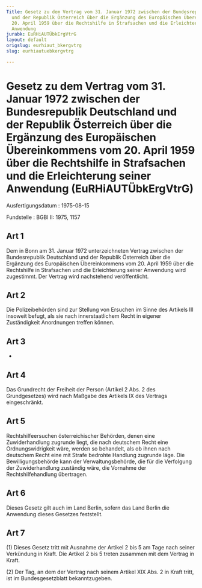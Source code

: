 ```yaml
---
Title: Gesetz zu dem Vertrag vom 31. Januar 1972 zwischen der Bundesrepublik Deutschland
  und der Republik Österreich über die Ergänzung des Europäischen Übereinkommens vom
  20. April 1959 über die Rechtshilfe in Strafsachen und die Erleichterung seiner
  Anwendung
jurabk: EuRHiAUTÜbkErgVtrG
layout: default
origslug: eurhiaut_bkergvtrg
slug: eurhiautuebkergvtrg

---
```


# Gesetz zu dem Vertrag vom 31. Januar 1972 zwischen der Bundesrepublik Deutschland und der Republik Österreich über die Ergänzung des Europäischen Übereinkommens vom 20. April 1959 über die Rechtshilfe in Strafsachen und die Erleichterung seiner Anwendung (EuRHiAUTÜbkErgVtrG)

Ausfertigungsdatum
:   1975-08-15

Fundstelle
:   BGBl II: 1975, 1157



## Art 1

Dem in Bonn am 31. Januar 1972 unterzeichneten Vertrag zwischen der Bundesrepublik Deutschland und der Republik Österreich über die Ergänzung des Europäischen Übereinkommens vom 20. April 1959 über die Rechtshilfe in Strafsachen und die Erleichterung seiner Anwendung wird zugestimmt. Der Vertrag wird nachstehend veröffentlicht.


## Art 2

Die Polizeibehörden sind zur Stellung von Ersuchen im Sinne des Artikels III insoweit befugt, als sie nach innerstaatlichem Recht in eigener Zuständigkeit Anordnungen treffen können.


## Art 3

-


## Art 4

Das Grundrecht der Freiheit der Person (Artikel 2 Abs. 2 des Grundgesetzes) wird nach Maßgabe des Artikels IX des Vertrags eingeschränkt.


## Art 5

Rechtshilfeersuchen österreichischer Behörden, denen eine Zuwiderhandlung zugrunde liegt, die nach deutschem Recht eine Ordnungswidrigkeit wäre, werden so behandelt, als ob ihnen nach deutschem Recht eine mit Strafe bedrohte Handlung zugrunde läge. Die Bewilligungsbehörde kann der Verwaltungsbehörde, die für die Verfolgung der Zuwiderhandlung zuständig wäre, die Vornahme der Rechtshilfehandlung übertragen.


## Art 6

Dieses Gesetz gilt auch im Land Berlin, sofern das Land Berlin die Anwendung dieses Gesetzes feststellt.


## Art 7

(1) Dieses Gesetz tritt mit Ausnahme der Artikel 2 bis 5 am Tage nach seiner Verkündung in Kraft. Die Artikel 2 bis 5 treten zusammen mit dem Vertrag in Kraft.

(2) Der Tag, an dem der Vertrag nach seinem Artikel XIX Abs. 2 in Kraft tritt, ist im Bundesgesetzblatt bekanntzugeben.

